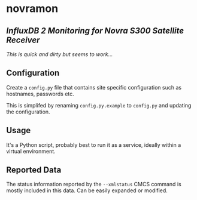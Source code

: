 # novramon

## _InfluxDB 2 Monitoring for Novra S300 Satellite Receiver_

_This is quick and dirty but seems to work..._

## Configuration
Create a `config.py` file that contains site specific configuration such as hostnames, passwords etc.

This is simplifed by renaming `config.py.example` to `config.py` and updating the configuration.

## Usage
It's a Python script, probably best to run it as a service, ideally within a virtual environment.

## Reported Data
The status information reported by the `--xmlstatus` CMCS command is mostly included in this data. Can be easily expanded or modified.
